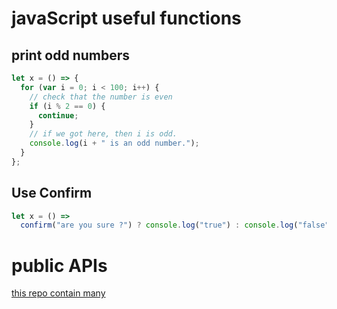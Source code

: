 # javaScript useful functions

## print odd numbers

```js
let x = () => {
  for (var i = 0; i < 100; i++) {
    // check that the number is even
    if (i % 2 == 0) {
      continue;
    }
    // if we got here, then i is odd.
    console.log(i + " is an odd number.");
  }
};
```

## Use Confirm

```js
let x = () =>
  confirm("are you sure ?") ? console.log("true") : console.log("false");
```

# public APIs

[this repo contain many](https://github.com/public-apis/public-apis)
